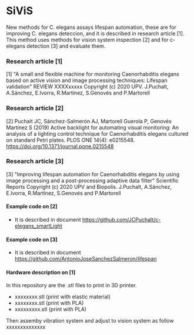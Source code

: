 # SiViS
New methods for C. elegans assays lifespan automation, these are for improving C. elegans deteccion, and it is described in research article [1].
This method uses methods for vision system inspection [2] and for c-elegans detection [3] and evaluate them.

### Research article [1]
[1] "A small and flexible machine for monitoring Caenorhabditis elegans based on active vision and image processing techniques: Lifespan validation" REVIEW XXXXxxxxx
Copyright (c) 2020 UPV. J.Puchalt, A.Sánchez, E.Ivorra, R.Martínez, S.Genovés and P.Martorell

### Research article [2]
[2] Puchalt JC, Sánchez-Salmerón AJ, Martorell Guerola P, Genovés Martínez S (2019) Active backlight for automating visual monitoring: An analysis of a lighting control technique for Caenorhabditis elegans cultured on standard Petri plates. PLOS ONE 14(4): e0215548. https://doi.org/10.1371/journal.pone.0215548

### Research article [3]
[3] "Improving lifespan automation for Caenorhabditis elegans by using image processing and a post-processing adaptive data filter" Scientific Reports
Copyright (c) 2020 UPV and Biopolis. J.Puchalt, A.Sánchez, E.Ivorra, R.Martínez, S.Genovés and P.Martorell

#### Example code on [2]
* It is described in document https://github.com/JCPuchalt/c-elegans_smartLight

#### Example code on [3]
* It is described in document https://github.com/AntonioJoseSanchezSalmeron/lifespan

#### Hardware description on [1]
In this repository are the .stl files to print in 3D printer. 
* xxxxxxxx.stl (print with elastic material)
* xxxxxxxx.stl (print with PLA)
* xxxxxxxxx.stl (print with PLA)

Then assemby vibration system and adjust to vision system as follow 
xxxxxxxxxxxxxx
